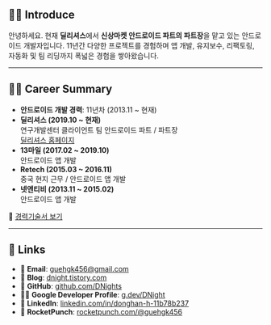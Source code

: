 ## 🙋‍♂️ Introduce  
안녕하세요. 현재 **딜리셔스**에서 **신상마켓 안드로이드 파트의 파트장**을 맡고 있는 안드로이드 개발자입니다. 11년간 다양한 프로젝트를 경험하며 앱 개발, 유지보수, 리팩토링, 자동화 및 팀 리딩까지 폭넓은 경험을 쌓아왔습니다.

---

## 🧑‍💻 Career Summary
- **안드로이드 개발 경력**: 11년차 (2013.11 ~ 현재)
- **딜리셔스 (2019.10 ~ 현재)**  
  연구개발센터 클라이언트 팀 안드로이드 파트 / 파트장  
  [딜리셔스 홈페이지](https://dealicious.kr)
- **13마일 (2017.02 ~ 2019.10)**  
  안드로이드 앱 개발
- **Retech (2015.03 ~ 2016.11)**  
  중국 현지 근무 / 안드로이드 앱 개발
- **넷앤티비 (2013.11 ~ 2015.02)**  
  안드로이드 앱 개발

📄 [경력기술서 보기](https://github.com/DNights/DNights/blob/main/Career.md)

---

## 🔗 Links
- 📧 **Email**: guehgk456@gmail.com  
- 📘 **Blog**: [dnight.tistory.com](https://dnight.tistory.com)  
- 🐙 **GitHub**: [github.com/DNights](https://github.com/DNights)  
- 🧑‍💻 **Google Developer Profile**: [g.dev/DNight](https://g.dev/DNight)  
- 💼 **LinkedIn**: [linkedin.com/in/donghan-h-11b78b237](https://www.linkedin.com/in/donghan-h-11b78b237)  
- 🚀 **RocketPunch**: [rocketpunch.com/@guehgk456](https://www.rocketpunch.com/@guehgk456)
